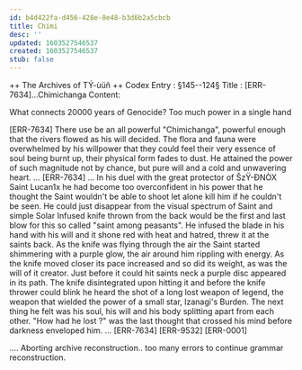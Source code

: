 ```yaml
---
id: b4d422fa-d456-428e-8e48-b3d6b2a5cbcb
title: Chimi
desc: ''
updated: 1603527546537
created: 1603527546537
stub: false
---
```



++ The Archives of TÝ-ùüñ ++
Codex Entry : §145--124§
Title : [ERR-7634]...Chimichanga
Content:

What connects 20000 years of Genocide? Too much power in a single hand

[ERR-7634]
There use be an all powerful "Chimichanga", powerful enough that the rivers flowed as his will decided. The flora and fauna were overwhelmed by his willpower that they could feel their very essence of soul being burnt up, their physical form fades to dust. He attained the power of such magnitude not by chance, but pure will and a cold and unwavering heart.
...
[ERR-7634]
...
In his duel with the great protector of ŠzŸ-ÐNÒX Saint Lucan1x he had become too overconfident in his power that he thought the Saint wouldn't be able to shoot let alone kill him if he couldn't be seen. He could just disappear from the visual spectrum of Saint and simple Solar Infused knife thrown from the back would be the first and last blow for this so called "saint among peasants". He infused the blade in his hand with his will and it shone red with heat and hatred, threw it at the saints back. As the knife was flying through the air the Saint started shimmering with a purple glow, the air around him rippling with energy. As the knife moved closer its pace increased and so did its weight, as was the will of it creator. Just before it could hit saints neck a purple disc appeared in its path. The knife disintegrated upon hitting it and before the knife thrower could blink he heard the shot of a long lost weapon of legend, the weapon that wielded the power of a small star, Izanagi's Burden. The next thing he felt was his soul, his will and his body splitting apart from each other. "How had he lost ?" was the last thought that crossed his mind before darkness enveloped him.
...
[ERR-7634]
[ERR-9532]
[ERR-0001]

.... Aborting archive reconstruction.. too many errors to continue grammar reconstruction.
